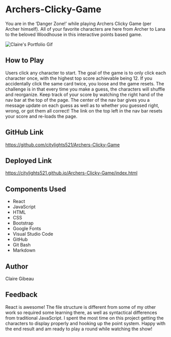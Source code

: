 # Archers-Clicky-Game

You are in the ‘Danger Zone!’ while playing Archers Clicky Game (per Archer himself). All of your favorite characters are here from Archer to Lana to the beloved Woodhouse in this interactive points based game.

![Claire's Portfolio Gif](https://github.com/citylights521/Archers-Clicky-Game/blob/master/src/components/Main/img/ArcherGif.gif?raw=true)

## How to Play
Users click any character to start. The goal of the game is to only click each character once, with the highest top score achievable being 12. If you accidentally click the same card twice, you loose and the game resets. The challenge is in that every time you make a guess, the characters will shuffle and reorganize. Keep track of your score by watching the right hand of the nav bar at the top of the page. The center of the nav bar gives you a message update on each guess as well as to whether you guessed right, wrong, or got them all correct! The link on the top left in the nav bar resets your score and re-loads the page. 

## GitHub Link
https://github.com/citylights521/Archers-Clicky-Game

## Deployed Link
https://citylights521.github.io/Archers-Clicky-Game/index.html

## Components Used
* React
* JavaScript
* HTML
* CSS
* Bootstrap
* Google Fonts
* Visual Studio Code
* GitHub
* Git Bash
* Markdown

## Author
Claire Gibeau

## Feedback
React is awesome! The file structure is different from some of my other work so required some learning there, as well as syntactical differences from traditional JavaScript. I spent the most time on this project getting the characters to display properly and hooking up the point system. Happy with the end result and am ready to play a round while watching the show!
